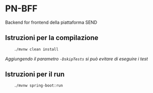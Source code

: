 # PN-BFF

Backend for frontend della piattaforma SEND

## Istruzioni per la compilazione
```bash
    ./mvnw clean install
```
*Aggiungendo il parametro `-DskipTests` si può evitare di eseguire i test*

## Istruzioni per il run
```bash
    ./mvnw spring-boot:run
```
